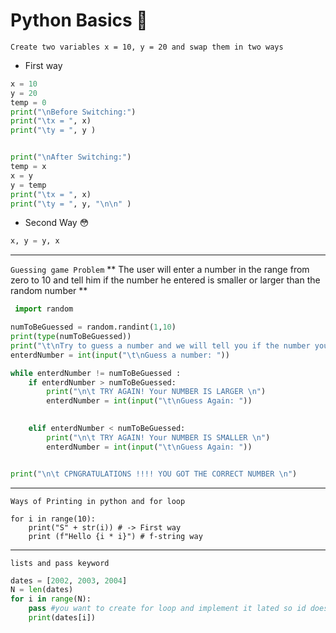 # Python Basics :muscle:

`Create two variables x = 10, y = 20 and swap them in two ways`
- First way
```python
x = 10
y = 20
temp = 0
print("\nBefore Switching:")
print("\tx = ", x)
print("\ty = ", y )


print("\nAfter Switching:")
temp = x
x = y
y = temp
print("\tx = ", x)
print("\ty = ", y, "\n\n" )
```

- Second Way :flushed:
```python
x, y = y, x   

```
___
`Guessing game Problem`
 ** The user will enter a number in the range from zero to 10 and tell him
 if the number he entered is smaller or larger than the random number **
 
 
```python
 import random

numToBeGuessed = random.randint(1,10)
print(type(numToBeGuessed))
print("\t\nTry to guess a number and we will tell you if the number you've entered is smaller or larger than the specified number")
enterdNumber = int(input("\t\nGuess a number: "))

while enterdNumber != numToBeGuessed :
    if enterdNumber > numToBeGuessed:
        print("\n\t TRY AGAIN! Your NUMBER IS LARGER \n")
        enterdNumber = int(input("\t\nGuess Again: "))

    
    elif enterdNumber < numToBeGuessed:
        print("\n\t TRY AGAIN! Your NUMBER IS SMALLER \n")
        enterdNumber = int(input("\t\nGuess Again: "))


print("\n\t CPNGRATULATIONS !!!! YOU GOT THE CORRECT NUMBER \n")
```
___

`Ways of Printing in python and for loop`
```
for i in range(10):
    print("S" + str(i)) # -> First way
    print (f"Hello {i * i}") # f-string way
```
___
`lists and pass keyword`
```python
dates = [2002, 2003, 2004]
N = len(dates)
for i in range(N):
    pass #you want to create for loop and implement it lated so id does not cause error, use pass
    print(dates[i])
```



















